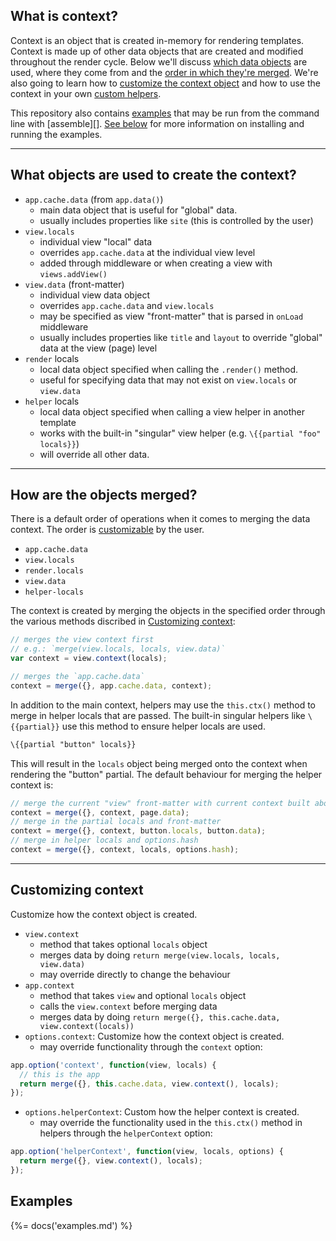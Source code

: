 ## What is context?

Context is an object that is created in-memory for rendering templates. Context is made up of other data objects that are created and modified throughout the render cycle. Below we'll discuss [which data objects](#what-objects-are-used-to-create-the-context) are used, where they come from and the [order in which they're merged](#how-are-the-objects-merged). We're also going to learn how to [customize the context object](#customizing-context) and how to use the context in your own [custom helpers](#context-and-helpers).

This repository also contains [examples](./examples) that may be run from the command line with [assemble][]. [See below](#examples) for more information on installing and running the examples.

---

## What objects are used to create the context?

- `app.cache.data` (from `app.data()`)
  * main data object that is useful for "global" data.
  * usually includes properties like `site` (this is controlled by the user)
- `view.locals`
  * individual view "local" data
  * overrides `app.cache.data` at the individual view level
  * added through middleware or when creating a view with `views.addView()`
- `view.data` (front-matter)
  * individual view data object
  * overrides `app.cache.data` and `view.locals`
  * may be specified as view "front-matter" that is parsed in `onLoad` middleware
  * usually includes properties like `title` and `layout` to override "global" data at the view (page) level
- `render` locals
  * local data object specified when calling the `.render()` method.
  * useful for specifying data that may not exist on `view.locals` or `view.data`
- `helper` locals
  * local data object specified when calling a view helper in another template
  * works with the built-in "singular" view helper (e.g. `\{{partial "foo" locals}}`)
  * will override all other data.

---

## How are the objects merged?

There is a default order of operations when it comes to merging the data context. The order is [customizable](#customizing-context) by the user.

- `app.cache.data`
- `view.locals`
- `render.locals`
- `view.data`
- `helper-locals`

The context is created by merging the objects in the specified order through the various methods discribed in [Customizing context](#customizing-context):

```js
// merges the view context first
// e.g.: `merge(view.locals, locals, view.data)`
var context = view.context(locals);

// merges the `app.cache.data`
context = merge({}, app.cache.data, context);
```

In addition to the main context, helpers may use the `this.ctx()` method to merge in helper locals that are passed.
The built-in singular helpers like `\{{partial}}` use this method to ensure helper locals are used.

```handlebars
\{{partial "button" locals}}
```

This will result in the `locals` object being merged onto the context when rendering the "button" partial.
The default behaviour for merging the helper context is:

```js
// merge the current "view" front-matter with current context built above
context = merge({}, context, page.data);
// merge in the partial locals and front-matter
context = merge({}, context, button.locals, button.data);
// merge in helper locals and options.hash
context = merge({}, context, locals, options.hash);
```

---

## Customizing context

Customize how the context object is created.

- `view.context`
  * method that takes optional `locals` object
  * merges data by doing `return merge(view.locals, locals, view.data)`
  * may override directly to change the behaviour
- `app.context`
  * method that takes `view` and optional `locals` object
  * calls the `view.context` before merging data
  * merges data by doing `return merge({}, this.cache.data, view.context(locals))`
- `options.context`: Customize how the context object is created.
  * may override functionality through the `context` option:

```js
app.option('context', function(view, locals) {
  // this is the app
  return merge({}, this.cache.data, view.context(), locals);
});
```
- `options.helperContext`: Custom how the helper context is created.
  * may override the functionality used in the `this.ctx()` method in helpers through the `helperContext` option:

```js
app.option('helperContext', function(view, locals, options) {
  return merge({}, view.context(), locals);
});
```

## Examples
{%= docs('examples.md') %}
